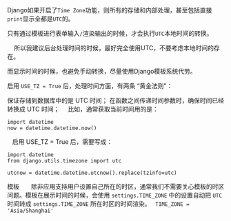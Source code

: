 Django如果开启了`Time Zone`功能，则所有的存储和内部处理，甚至包括直接`print`显示全都是`UTC`的。

只有通过模板进行表单输入`/`渲染输出的时候，才会执行`UTC`本地时间的转换。

    所以我建议后台处理时间的时候，最好完全使用UTC，不要考虑本地时间的存在。

而显示时间的时候，也避免手动转换，尽量使用Django模板系统代劳。

启用 `USE_TZ = True` 后，处理时间方面，有两条 “黄金法则”：

保证存储到数据库中的是 UTC 时间；
在函数之间传递时间参数时，确保时间已经转换成 UTC 时间；
    比如，通常获取当前时间用的是：
```
import datetime
now = datetime.datetime.now()
```
   启用 USE_TZ = True 后，需要写成：
```
import datetime 
from django.utils.timezone import utc

utcnow = datetime.datetime.utcnow().replace(tzinfo=utc)
```

模板
      除非应用支持用户设置自己所在的时区，通常我们不需要关心模板的时区问题。模板在展示时间的时候，会使用 `settings.TIME_ZONE` 中的设置自动把 `UTC` 时间转成 `settings.TIME_ZONE` 所在时区的时间渲染。
` TIME_ZONE = 'Asia/Shanghai'`